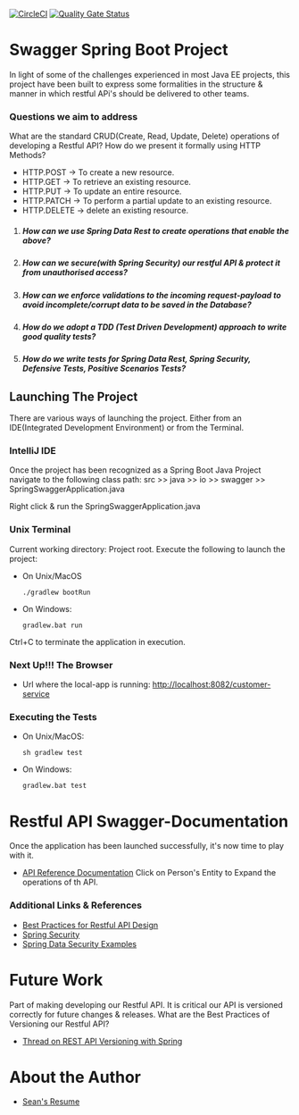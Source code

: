 [![CircleCI](https://circleci.com/gh/sean-huni/spring-swagger/tree/dev.svg?style=svg)](https://circleci.com/gh/sean-huni/spring-swagger/tree/dev)   [![Quality Gate Status](https://sonarcloud.io/api/project_badges/measure?project=sean-huni_spring-swagger&branch=master&metric=alert_status)](https://sonarcloud.io/dashboard?branch=master&id=sean-huni_spring-swagger)
# Swagger Spring Boot Project

In light of some of the challenges experienced in most Java EE projects, this project have been built to express some 
formalities in the structure & manner in which restful APi's should be delivered to other teams. 

### Questions we aim to address
What are the standard CRUD(Create, Read, Update, Delete) operations of developing a Restful API?
How do we present it formally using HTTP Methods?
- HTTP.POST -> To create a new resource.
- HTTP.GET -> To retrieve an existing resource.
- HTTP.PUT -> To update an entire resource.
- HTTP.PATCH -> To perform a partial update to an existing resource.
- HTTP.DELETE -> delete an existing resource.

1. ##### How can we use Spring Data Rest to create operations that enable the above?
2. ##### How can we secure(with Spring Security) our restful API & protect it from unauthorised access?
3. ##### How can we enforce validations to the incoming request-payload to avoid incomplete/corrupt data to be saved in the Database?
4. ##### How do we adopt a TDD (Test Driven Development) approach to write good quality tests?
5. ##### How do we write tests for Spring Data Rest, Spring Security, Defensive Tests, Positive Scenarios Tests?

## Launching The Project
There are various ways of launching the project. Either from an IDE(Integrated Development Environment) or from the Terminal.

### IntelliJ IDE
Once the project has been recognized as a Spring Boot Java Project navigate to the following class path:
 src >> java >> io >> swagger >> SpringSwaggerApplication.java

Right click & run the SpringSwaggerApplication.java

### Unix Terminal
Current working directory: Project root.
Execute the following to launch the project:

 - On Unix/MacOS
 
    `./gradlew bootRun`
    
 - On Windows:

    `gradlew.bat run`
    
Ctrl+C to terminate the application in execution.

### Next Up!!! The Browser
* Url where the local-app is running: [http://localhost:8082/customer-service](http://localhost:8082/customer-service)
 
### Executing the Tests
     
* On Unix/MacOS:
    
    `sh gradlew test`
       
* On Windows: 
    
    `gradlew.bat test`
 
# Restful API Swagger-Documentation
Once the application has been launched successfully, it's now time to play with it.
* [API Reference Documentation](http://localhost:8082/customer-service)
Click on Person's Entity to Expand the operations of th API.

### Additional Links & References
* [Best Practices for Restful API Design](https://avaldes.com/best-practices-for-restful-api-design/)
* [Spring Security](https://docs.spring.io/spring-boot/docs/2.3.5.RELEASE/reference/htmlsingle/#boot-features-security)
* [Spring Data Security Examples](https://github.com/spring-projects/spring-data-examples)

# Future Work
Part of making developing our Restful API. It is critical our API is versioned correctly for future changes & releases.
What are the Best Practices of Versioning our Restful API?
* [Thread on REST API Versioning with Spring](https://stackoverflow.com/questions/20198275/how-to-manage-rest-api-versioning-with-spring)

# About the Author
* [Sean's Resume](https://sean-huni.xyz)
